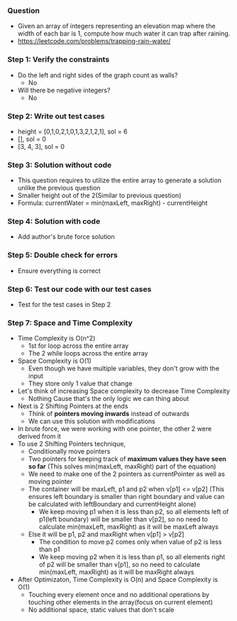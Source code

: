 ### Question

* Given an array of integers representing an elevation map where the width of each bar is 1, compute how much water it can trap after raining.
* https://leetcode.com/problems/trapping-rain-water/

### Step 1: Verify the constraints

* Do the left and right sides of the graph count as walls?
  * No
* Will there be negative integers?
  * No

### Step 2: Write out test cases

* height = [0,1,0,2,1,0,1,3,2,1,2,1], sol = 6
* [], sol = 0
* [3, 4, 3], sol = 0

### Step 3: Solution without code

* This question requires to utilize the entire array to generate a solution unlike the previous question
* Smaller height out of the 2(Similar to previous question)
* Formula: currentWater = min(maxLeft, maxRight) - currentHeight

### Step 4: Solution with code

* Add author's brute force solution

### Step 5: Double check for errors

* Ensure everything is correct

### Step 6: Test our code with our test cases

* Test for the test cases in Step 2

### Step 7: Space and Time Complexity

* Time Complexity is O(n^2)
  * 1st for loop across the entire array
  * The 2 while loops across the entire array
* Space Complexity is O(1)
  * Even though we have multiple variables, they don't grow with the input
  * They store only 1 value that change
* Let's think of increasing Space complexity to decrease Time Complexity
  * Nothing Cause that's the only logic we can thing about
* Next is 2 Shifting Pointers at the ends
  * Think of **pointers moving inwards** instead of outwards
  * We can use this solution with modifications
* In brute force, we were working with one pointer, the other 2 were derived from it
* To use 2 Shifting Pointers technique,
  * Conditionally move pointers
  * Two pointers for keeping track of **maximum values they have seen so far** (This solves min(maxLeft, maxRight) part of the equation)
  * We need to make one of the 2 pointers as currentPointer as well as moving pointer
  * The container will be maxLeft, p1 and p2 when v[p1] <= v[p2] (This ensures left boundary is smaller than right boundary and value can be calculated with leftBoundary and currentHeight alone)
    * We keep moving p1 when it is less than p2, so all elements left of p1(left boundary) will be smaller than v[p2], so no need to calculate min(maxLeft, maxRight) as it will be maxLeft always
  * Else it will be p1, p2 and maxRight when v[p1] > v[p2]
    * The condition to move p2 comes only when value of p2 is less than p1
    * We keep moving p2 when it is less than p1, so all elements right of p2 will be smaller than v[p1], so no need to calculate min(maxLeft, maxRight) as it will be maxRight always
* After Optimizaton, Time Complexity is O(n) and Space Complexity is O(1)
  * Touching every element once and no additional operations by touching other elements in the array(focus on current element)
  * No additional space, static values that don't scale